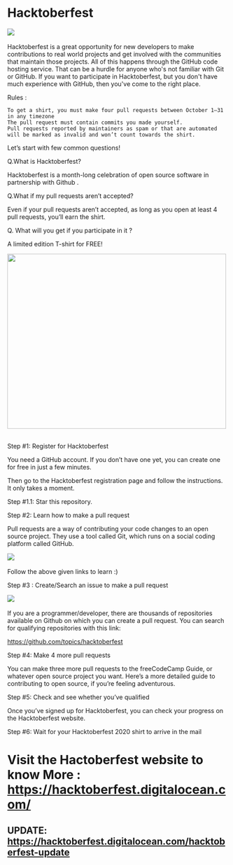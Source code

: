 # Hacktoberfest
<img src="https://cdn.devdojo.com/episode/images/September2020/hacktoberfest-2020.jpg">&nbsp;&nbsp;

Hacktoberfest is a great opportunity for new developers to make contributions to real  world projects and get involved with the communities that maintain those  projects. All of this      happens through the GitHub code hosting service.  That can be a hurdle for anyone who's not familiar with Git or GitHub. If you want to participate in Hacktoberfest, but you don't have much experience with GitHub, then you've come to the right place.

Rules :

    To get a shirt, you must make four pull requests between October 1–31 in any timezone
    The pull request must contain commits you made yourself.
    Pull requests reported by maintainers as spam or that are automated will be marked as invalid and won’t count towards the shirt.

Let’s start with few common questions!

Q.What is Hacktoberfest?

Hacktoberfest is a month-long celebration of open source software in partnership with Github .

Q.What if my pull requests aren’t accepted?

Even if your pull requests aren’t accepted, as long as you open at least 4 pull requests, you’ll earn the shirt.

Q. What will you get if you participate in it ?

A limited edition T-shirt for FREE!

<img src="https://www.pngitem.com/pimgs/m/114-1140553_hacktoberfest-t-shirt-2019-hd-png-download.png" width="500" height="400">&nbsp;&nbsp;

Step #1: Register for Hacktoberfest

You need a GitHub account. If you don’t have one yet, you can create one for free in just a few minutes.

Then go to the Hacktoberfest registration page and follow the instructions. It only takes a moment.

Step #1.1: Star this repository.

Step #2: Learn how to make a pull request

Pull requests are a way of contributing your code changes to an open source project. They use a tool called Git, which runs on a social coding platform called GitHub.


<img src="https://assets.digitalocean.com/articles/hfestfirstpr-clone.gif">&nbsp;&nbsp;


Follow the above given links to learn :)

Step #3 : Create/Search an issue to make a pull request


<img src="https://assets.digitalocean.com/articles/hfestfirstpr-pr.gif">&nbsp;&nbsp;

If you are a programmer/developer, there are thousands of repositories available on Github on which you can create a pull request.  You can search for qualifying repositories with this link:

https://github.com/topics/hacktoberfest

Step #4: Make 4 more pull requests

You can make three more pull requests to the freeCodeCamp Guide, or whatever open source project you want. Here’s a more detailed guide to contributing to open source, if you’re feeling adventurous.

Step #5: Check and see whether you’ve qualified

Once you’ve signed up for Hacktoberfest, you can check your progress on the Hacktoberfest website.

Step #6: Wait for your Hacktoberfest 2020 shirt to arrive in the mail

# Visit the Hactoberfest website to know More : https://hacktoberfest.digitalocean.com/

## UPDATE: https://hacktoberfest.digitalocean.com/hacktoberfest-update

